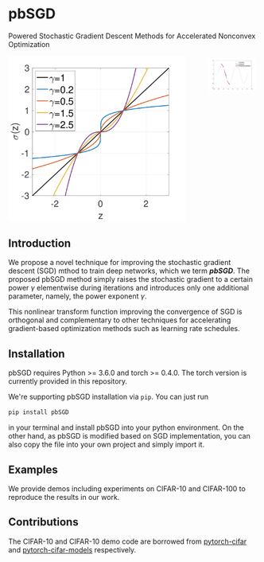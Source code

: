 # pbSGD

Powered Stochastic Gradient Descent Methods for Accelerated Nonconvex Optimization

<div class="row" style="display: flex;">
  <div class="column">
    <img src="https://raw.githubusercontent.com/HAIRLAB/pbSGD/master/img/powerball1.png" alt="Snow" style="width:90%">
  </div>
  <div class="column" style="flex: 50%; padding: 5px;">
    <img src="https://raw.githubusercontent.com/HAIRLAB/pbSGD/master/img/powerball2.png" alt="Mountains" style="width:100%">
  </div>
</div>

## Introduction

We propose a novel technique for improving the stochastic gradient descent (SGD) mthod to train deep networks, which we term ***pbSGD***. The proposed pbSGD method simply raises the stochastic gradient to a certain power $\gamma$ elementwise during iterations and introduces only one additional parameter, namely, the power exponent $\gamma$.

This nonlinear transform function improving the convergence of SGD is orthogonal and complementary to other techniques for accelerating gradient-based optimization methods such as learning rate schedules.

## Installation

pbSGD requires Python >= 3.6.0 and torch >= 0.4.0. The torch version is currently provided in this repository.

We're supporting pbSGD installation via `pip`. You can just run

```bash
pip install pbSGD
```

in your terminal and install pbSGD into your python environment. On the other hand, as pbSGD is modified based on SGD implementation, you can also copy the file into your own project and simply import it.

## Examples

We provide demos including experiments on CIFAR-10 and CIFAR-100 to reproduce the results in our work.

## Contributions

The CIFAR-10 and CIFAR-10 demo code are borrowed from [pytorch-cifar](https://github.com/kuangliu/pytorch-cifar) and [pytorch-cifar-models](https://github.com/junyuseu/pytorch-cifar-models) respectively.
